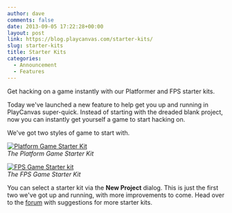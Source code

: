 ```yaml
---
author: dave
comments: false
date: 2013-09-05 17:22:28+00:00
layout: post
link: https://blog.playcanvas.com/starter-kits/
slug: starter-kits
title: Starter Kits
categories:
  - Announcement
  - Features
---
```


Get hacking on a game instantly with our Platformer and FPS starter kits.

Today we've launched a new feature to help get you up and running in PlayCanvas super-quick. Instead of starting with the dreaded blank project, now you can instantly get yourself a game to start hacking on.

We've got two styles of game to start with.

[![Platform Game Starter Kit](/img/platformer_small.png)](/img/platformer_small.png)
<br>_The Platform Game Starter Kit_

[![FPS Game Starter kit](/img/fps_small.png)](/img/fps_small.png)
<br>_The FPS Game Starter Kit_

You can select a starter kit via the **New Project** dialog. This is just the first two we've got up and running, with more improvements to come. Head over to the [forum](https://forum.playcanvas.com) with suggestions for more starter kits.
